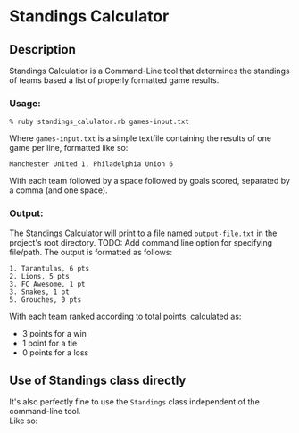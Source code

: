 # Standings Calculator

## Description
Standings Calculatior is a Command-Line tool that determines 
the standings of teams based a list of properly formatted game results.

### Usage: 

```
% ruby standings_calulator.rb games-input.txt
```

Where ```games-input.txt``` is a simple textfile containing the results of one game per line, formatted like so:

```
Manchester United 1, Philadelphia Union 6
```

With each team followed by a space followed by goals scored, separated by a comma (and one space).


### Output:

The Standings Calculator will print to a file named ```output-file.txt``` in the project's root directory.
TODO: Add command line option for specifying file/path.
The output is formatted as follows:

```
1. Tarantulas, 6 pts
2. Lions, 5 pts
3. FC Awesome, 1 pt
3. Snakes, 1 pt
5. Grouches, 0 pts

```

With each team ranked according to total points, calculated as:
- 3 points for a win
- 1 point for a tie
- 0 points for a loss


## Use of Standings class directly

It's also perfectly fine to use the ```Standings``` class independent of the command-line tool.  
Like so:


